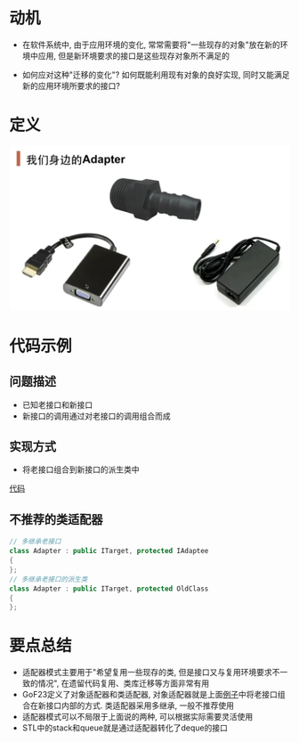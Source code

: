 # 动机
- 在软件系统中, 由于应用环境的变化, 常常需要将"一些现存的对象"放在新的环境中应用, 但是新环境要求的接口是这些现存对象所不满足的

- 如何应对这种"迁移的变化"? 如何既能利用现有对象的良好实现, 同时又能满足新的应用环境所要求的接口? 

# 定义
![alt text](image.png)

# 代码示例
## 问题描述
- 已知老接口和新接口
- 新接口的调用通过对老接口的调用组合而成

## 实现方式
- 将老接口组合到新接口的派生类中

[代码](adapter.cpp)

## 不推荐的类适配器
```c++
// 多继承老接口
class Adapter : public ITarget, protected IAdaptee
{
};
// 多继承老接口的派生类
class Adapter : public ITarget, protected OldClass
{
};
```

# 要点总结
- 适配器模式主要用于"希望复用一些现存的类, 但是接口又与复用环境要求不一致的情况", 在遗留代码复用、类库迁移等方面非常有用
- GoF23定义了对象适配器和类适配器, 对象适配器就是上面[例子](#实现方式)中将老接口组合在新接口内部的方式. 类适配器采用多继承, 一般不推荐使用
- 适配器模式可以不局限于上面说的两种, 可以根据实际需要灵活使用
- STL中的stack和queue就是通过适配器转化了deque的接口


